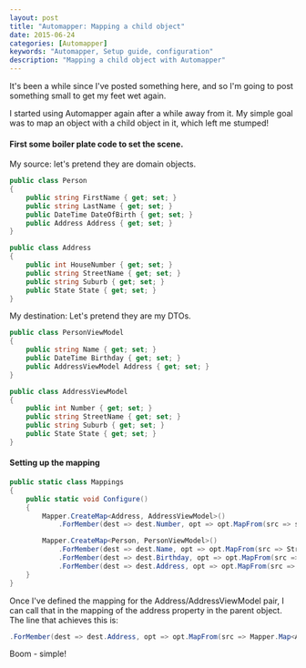 ```yaml
---
layout: post
title: "Automapper: Mapping a child object"
date: 2015-06-24
categories: [Automapper]
keywords: "Automapper, Setup guide, configuration"
description: "Mapping a child object with Automapper"
---
```


It's been a while since I've posted something here, and so I'm going to post something small to get my feet wet
again. 

I started using Automapper again after a while away from it. My simple goal was to map an object with a 
child object in it, which left me stumped!

<h4>First some boiler plate code to set the scene.</h4>

My source: let's pretend they are domain objects.

``` csharp
public class Person
{
    public string FirstName { get; set; }
    public string LastName { get; set; }
    public DateTime DateOfBirth { get; set; }
    public Address Address { get; set; }
}

public class Address
{
    public int HouseNumber { get; set; }
    public string StreetName { get; set; }
    public string Suburb { get; set; }
    public State State { get; set; }
}
```

My destination: Let's pretend they are my DTOs.

``` csharp
public class PersonViewModel
{
    public string Name { get; set; }
    public DateTime Birthday { get; set; }
    public AddressViewModel Address { get; set; }
}

public class AddressViewModel
{
    public int Number { get; set; }
    public string StreetName { get; set; }
    public string Suburb { get; set; }
    public State State { get; set; }
}
```


<h4>Setting up the mapping</h4>

```csharp
public static class Mappings
{
    public static void Configure()
    {
        Mapper.CreateMap<Address, AddressViewModel>()
            .ForMember(dest => dest.Number, opt => opt.MapFrom(src => src.HouseNumber));

        Mapper.CreateMap<Person, PersonViewModel>()
            .ForMember(dest => dest.Name, opt => opt.MapFrom(src => String.Join(" ", src.FirstName, src.LastName)))
            .ForMember(dest => dest.Birthday, opt => opt.MapFrom(src => src.DateOfBirth))
            .ForMember(dest => dest.Address, opt => opt.MapFrom(src => Mapper.Map<Address, AddressViewModel>(src.Address)));
    }
}
```

Once I've defined the mapping for the Address/AddressViewModel pair, I can call that in the mapping of the address property in the parent object. 
The line that achieves this is:

```csharp
.ForMember(dest => dest.Address, opt => opt.MapFrom(src => Mapper.Map<Address, AddressViewModel>(src.Address)))
```

Boom - simple!
